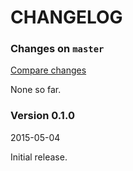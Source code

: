 # CHANGELOG

### Changes on `master`

[Compare changes](https://github.com/codevise/pageflow-new-pages-box/compare/v0.1.0...master)

None so far.

### Version 0.1.0

2015-05-04

Initial release.

